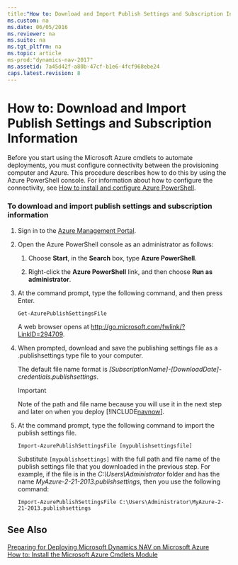 ```yaml
---
title:"How to: Download and Import Publish Settings and Subscription Information"
ms.custom: na
ms.date: 06/05/2016
ms.reviewer: na
ms.suite: na
ms.tgt_pltfrm: na
ms.topic: article
ms-prod:"dynamics-nav-2017"
ms.assetid: 7a45d42f-a80b-47cf-b1e6-4fcf968ebe24
caps.latest.revision: 8
---
```

# How to: Download and Import Publish Settings and Subscription Information
Before you start using the Microsoft Azure cmdlets to automate deployments, you must configure connectivity between the provisioning computer and Azure. This procedure describes how to do this by using the Azure PowerShell console. For information about how to configure the connectivity, see [How to install and configure Azure PowerShell](http://go.microsoft.com/fwlink/?LinkId=275578).  
  
### To download and import publish settings and subscription information  
  
1.  Sign in to the [Azure Management Portal](http://manage.windowsazure.com/).  
  
2.  Open the Azure PowerShell console as an administrator as follows:  
  
    1.  Choose **Start**, in the **Search** box, type **Azure PowerShell**.  
  
    2.  Right\-click the **Azure PowerShell** link, and then choose **Run as administrator**.  
  
3.  At the command prompt, type the following command, and then press Enter.  
  
    ```  
    Get-AzurePublishSettingsFile  
    ```  
  
     A web browser opens at [http:\/\/go.microsoft.com\/fwlink\/?LinkID\=294709](http://go.microsoft.com/fwlink/?LinkID=294709).  
  
4.  When prompted, download and save the publishing settings file as a .publishsettings type file to your computer.  
  
     The default file name format is *\[SubscriptionName\]\-\[DownloadDate\]\-credentials.publishsettings*.  
  
    > [!IMPORTANT]  
    >  Note of the path and file name because you will use it in the next step and later on when you deploy [!INCLUDE[navnow](includes/navnow_md.md)].  
  
5.  At the command prompt, type the following command to import the publish settings file.  
  
    ```  
    Import-AzurePublishSettingsFile [mypublishsettingsfile]  
    ```  
  
     Substitute `[mypublishsettings]` with the full path and file name of the publish settings file that you downloaded in the previous step. For example, if the file is in the *C:\\Users\\Administrator* folder and has the name *MyAzure\-2\-21\-2013.publishsettings*, then you use the following command:  
  
    ```  
    Import-AzurePublishSettingsFile C:\Users\Administrator\MyAzure-2-21-2013.publishsettings  
    ```  
  
## See Also  
 [Preparing for Deploying Microsoft Dynamics NAV on Microsoft Azure](Preparing-for-Deploying-Microsoft-Dynamics-NAV-on-Microsoft-Azure.md)   
 [How to: Install the Microsoft Azure Cmdlets Module](../Topic/How%20to:%20Install%20the%20Microsoft%20Azure%20Cmdlets%20Module.md)